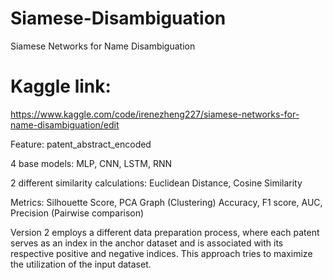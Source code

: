 # Siamese-Disambiguation
Siamese Networks for Name Disambiguation

# Kaggle link: 
https://www.kaggle.com/code/irenezheng227/siamese-networks-for-name-disambiguation/edit

Feature: patent_abstract_encoded

4 base models: MLP, CNN, LSTM, RNN

2 different similarity calculations: Euclidean Distance, Cosine Similarity

Metrics: Silhouette Score, PCA Graph (Clustering)
         Accuracy, F1 score, AUC, Precision (Pairwise comparison)

Version 2 employs a different data preparation process, where each patent serves as an index in the anchor dataset and 
is associated with its respective positive and negative indices. This approach tries to maximize the utilization of the input dataset.






